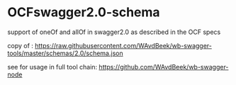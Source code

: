 # OCFswagger2.0-schema
support of oneOf and allOf in swagger2.0 as described in the OCF specs

copy of :
https://raw.githubusercontent.com/WAvdBeek/wb-swagger-tools/master/schemas/2.0/schema.json

see for usage in full tool chain:
https://github.com/WAvdBeek/wb-swagger-node
